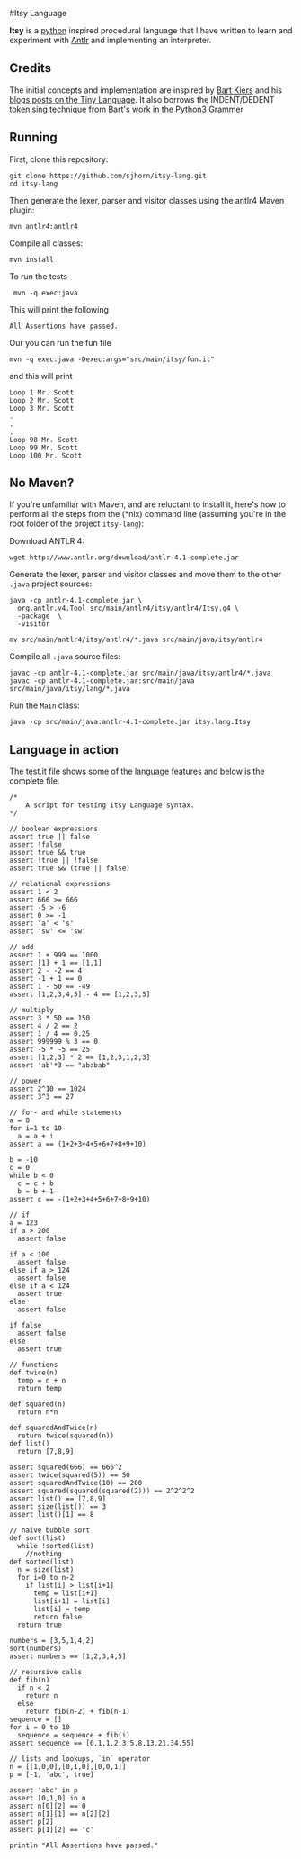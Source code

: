 #Itsy Language

**Itsy** is a [python](http://www.python.org) inspired procedural language that I have written to learn and experiment with [Antlr](http://www.antlr.org) and implementing an interpreter. 

## Credits

The initial concepts and implementation are inspired by [Bart Kiers](https://github.com/bkiers) and his [blogs posts on the Tiny Language](http://bkiers.blogspot.nl/2011/03/creating-your-own-programming-language.html). It also borrows the INDENT/DEDENT tokenising technique from [Bart's work in the Python3 Grammer](https://github.com/antlr/grammars-v4/blob/master/python3/Python3.g4)


## Running

First, clone this repository:

```
git clone https://github.com/sjhorn/itsy-lang.git
cd itsy-lang
```

Then generate the lexer, parser and visitor classes using the antlr4 Maven plugin:

```
mvn antlr4:antlr4
```

Compile all classes:

```
mvn install
```

To run the tests

```
 mvn -q exec:java
```
 
 This will print the following
 
```
All Assertions have passed.
``` 

Our you can run the fun file

```
mvn -q exec:java -Dexec:args="src/main/itsy/fun.it"
```

and this will print

```
Loop 1 Mr. Scott
Loop 2 Mr. Scott
Loop 3 Mr. Scott
.
.
.
Loop 98 Mr. Scott
Loop 99 Mr. Scott
Loop 100 Mr. Scott
```


## No Maven?

If you're unfamiliar with Maven, and are reluctant to install it, here's how
to perform all the steps from the (*nix) command line (assuming you're in the
root folder of the project `itsy-lang`):

Download ANTLR 4:

```
wget http://www.antlr.org/download/antlr-4.1-complete.jar
```

Generate the lexer, parser and visitor classes and move them to the other 
`.java` project sources:

```
java -cp antlr-4.1-complete.jar \
  org.antlr.v4.Tool src/main/antlr4/itsy/antlr4/Itsy.g4 \
  -package  \
  -visitor
  
mv src/main/antlr4/itsy/antlr4/*.java src/main/java/itsy/antlr4
```

Compile all `.java` source files:

```
javac -cp antlr-4.1-complete.jar src/main/java/itsy/antlr4/*.java
javac -cp antlr-4.1-complete.jar:src/main/java src/main/java/itsy/lang/*.java
```

Run the `Main` class:

```
java -cp src/main/java:antlr-4.1-complete.jar itsy.lang.Itsy
```


## Language in action

The [test.it](https://github.com/sjhorn/itsy-lang/blob/master/src/main/itsy/test.it) file shows some of the language features and below is the complete file. 

```
/*
    A script for testing Itsy Language syntax.
*/

// boolean expressions
assert true || false
assert !false
assert true && true
assert !true || !false
assert true && (true || false)

// relational expressions
assert 1 < 2
assert 666 >= 666
assert -5 > -6
assert 0 >= -1
assert 'a' < 's'
assert 'sw' <= 'sw'

// add
assert 1 + 999 == 1000
assert [1] + 1 == [1,1]
assert 2 - -2 == 4
assert -1 + 1 == 0
assert 1 - 50 == -49
assert [1,2,3,4,5] - 4 == [1,2,3,5]

// multiply
assert 3 * 50 == 150
assert 4 / 2 == 2
assert 1 / 4 == 0.25
assert 999999 % 3 == 0
assert -5 * -5 == 25
assert [1,2,3] * 2 == [1,2,3,1,2,3]
assert 'ab'*3 == "ababab"

// power
assert 2^10 == 1024
assert 3^3 == 27

// for- and while statements
a = 0
for i=1 to 10
  a = a + i
assert a == (1+2+3+4+5+6+7+8+9+10)

b = -10
c = 0
while b < 0 
  c = c + b
  b = b + 1
assert c == -(1+2+3+4+5+6+7+8+9+10)

// if
a = 123
if a > 200
  assert false

if a < 100
  assert false
else if a > 124
  assert false
else if a < 124
  assert true
else
  assert false

if false
  assert false
else
  assert true

// functions
def twice(n)
  temp = n + n 
  return temp

def squared(n) 
  return n*n 

def squaredAndTwice(n) 
  return twice(squared(n)) 
def list()
  return [7,8,9]
       
assert squared(666) == 666^2
assert twice(squared(5)) == 50
assert squaredAndTwice(10) == 200
assert squared(squared(squared(2))) == 2^2^2^2
assert list() == [7,8,9]
assert size(list()) == 3
assert list()[1] == 8

// naive bubble sort
def sort(list)
  while !sorted(list)
  	//nothing
def sorted(list)
  n = size(list)
  for i=0 to n-2
    if list[i] > list[i+1]
      temp = list[i+1]
      list[i+1] = list[i]
      list[i] = temp
      return false
  return true

numbers = [3,5,1,4,2]
sort(numbers)
assert numbers == [1,2,3,4,5]

// resursive calls
def fib(n)
  if n < 2
    return n
  else
    return fib(n-2) + fib(n-1)
sequence = []
for i = 0 to 10
  sequence = sequence + fib(i)
assert sequence == [0,1,1,2,3,5,8,13,21,34,55]

// lists and lookups, `in` operator
n = [[1,0,0],[0,1,0],[0,0,1]]
p = [-1, 'abc', true]
       
assert 'abc' in p
assert [0,1,0] in n
assert n[0][2] == 0
assert n[1][1] == n[2][2]
assert p[2]
assert p[1][2] == 'c'

println "All Assertions have passed."
```
